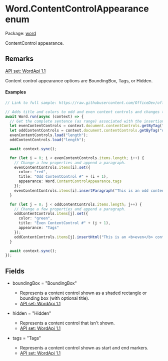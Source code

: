# Word.ContentControlAppearance enum

Package: [word](/en-us/javascript/api/word)

ContentControl appearance.

## Remarks

[API set: WordApi 1.1](/en-us/javascript/api/requirement-sets/word/word-api-requirement-sets)

Content control appearance options are BoundingBox, Tags, or Hidden.

#### Examples

```TypeScript
// Link to full sample: https://raw.githubusercontent.com/OfficeDev/office-js-snippets/prod/samples/word/10-content-controls/insert-and-change-content-controls.yaml

// Adds title and colors to odd and even content controls and changes their appearance.
await Word.run(async (context) => {
  // Get the complete sentence (as range) associated with the insertion point.
  let evenContentControls = context.document.contentControls.getByTag("even");
  let oddContentControls = context.document.contentControls.getByTag("odd");
  evenContentControls.load("length");
  oddContentControls.load("length");

  await context.sync();

  for (let i = 0; i < evenContentControls.items.length; i++) {
    // Change a few properties and append a paragraph.
    evenContentControls.items[i].set({
      color: "red",
      title: "Odd ContentControl #" + (i + 1),
      appearance: Word.ContentControlAppearance.tags
    });
    evenContentControls.items[i].insertParagraph("This is an odd content control", "End");
  }

  for (let j = 0; j < oddContentControls.items.length; j++) {
    // Change a few properties and append a paragraph.
    oddContentControls.items[j].set({
      color: "green",
      title: "Even ContentControl #" + (j + 1),
      appearance: "Tags"
    });
    oddContentControls.items[j].insertHtml("This is an <b>even</b> content control", "End");
  }

  await context.sync();
});
```

## Fields

- boundingBox = "BoundingBox"
  - Represents a content control shown as a shaded rectangle or bounding box (with optional title).
  - [API set: WordApi 1.1](/en-us/javascript/api/requirement-sets/word/word-api-requirement-sets)

- hidden = "Hidden"
  - Represents a content control that isn't shown.
  - [API set: WordApi 1.1](/en-us/javascript/api/requirement-sets/word/word-api-requirement-sets)

- tags = "Tags"
  - Represents a content control shown as start and end markers.
  - [API set: WordApi 1.1](/en-us/javascript/api/requirement-sets/word/word-api-requirement-sets)